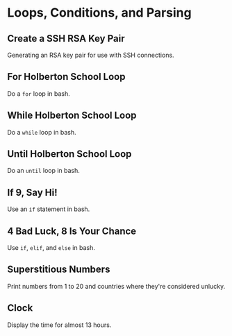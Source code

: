 # Loops, Conditions, and Parsing

## Create a SSH RSA Key Pair
Generating an RSA key pair for use with SSH connections.

## For Holberton School Loop
Do a `for` loop in bash.

## While Holberton School Loop
Do a `while` loop in bash.

## Until Holberton School Loop
Do an `until` loop in bash.

## If 9, Say Hi!
Use an `if` statement in bash.

## 4 Bad Luck, 8 Is Your Chance
Use `if`, `elif`, and `else` in bash.

## Superstitious Numbers
Print numbers from 1 to 20 and countries where they're considered unlucky.

## Clock
Display the time for almost 13 hours.
